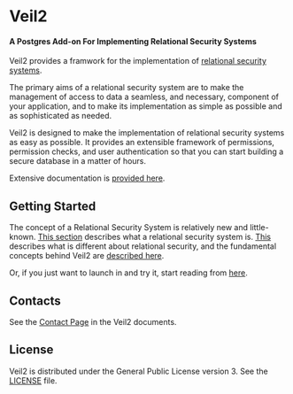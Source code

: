 # Veil2
#### A Postgres Add-on For Implementing Relational Security Systems

Veil2 provides a framwork for the implementation of
[relational security
systems](https://marcmunro.github.io/veil2/html/ar01s02.html).

The primary aims of a relational security system are to make the
management of access to data a seamless, and necessary, component of
your application, and to make its implementation as simple as possible
and as sophisticated as needed.

Veil2 is designed to make the implementation of relational security
systems as easy as possible.  It provides an extensible framework of
permissions, permission checks, and user authentication so that you
can start building a secure database in a matter of hours.

Extensive documentation is [provided
here](https://marcmunro.github.io/veil2/html/index.html).

## Getting Started

The concept of a Relational Security System is relatively new and
little-known.  [This
section](https://marcmunro.github.io/veil2/html/ar01s02.html) describes
what a relational security system is.
[This](https://marcmunro.github.io/veil2/html/ar01s03.html) describes
what is different about relational security, and the fundamental
concepts behind Veil2 are [described here](https://marcmunro.github.io/veil2/html/ar01s05.html).

Or, if you just want to launch in and try it, start reading from
[here](https://marcmunro.github.io/veil2/html/ar01s10.html).

## Contacts

See the [Contact
Page](https://marcmunro.github.io/veil2/html/ar01s21.html) in the
Veil2 documents.

## License

Veil2 is distributed under the General Public License version 3.  See
the [LICENSE](../LICENSE) file.
